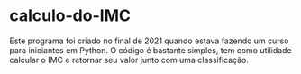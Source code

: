 # calculo-do-IMC
Este programa foi criado no final de 2021 quando estava fazendo um curso para iniciantes em Python. 
O código é bastante simples, tem como utilidade calcular o IMC e retornar seu valor junto com uma classificação.
